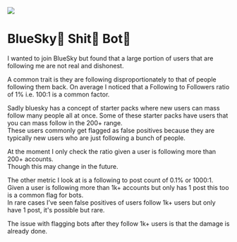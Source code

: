 ![](https://shitbot.morphic.pro/images/bot.webp?vsn=d)
# BlueSky🦋 Shit💩 Bot🤖

I wanted to join BlueSky but found that a large portion of users that are following me are not real and dishonest.

A common trait is they are following disproportionately to that of people following them back. On average I noticed that a Following to Followers ratio of 1% i.e. 100:1 is a common factor. 

Sadly bluesky has a concept of starter packs where new users can mass follow many people all at once. Some of these starter packs have users that you can mass follow in the 200+ range.   
These users commonly get flagged as false positives because they are typically new users who are just following a bunch of people.   

At the moment I only check the ratio given a user is following more than 200+ accounts.    
Though this may change in the future. 

The other metric I look at is a following to post count of 0.1% or 1000:1.
Given a user is following more than 1k+ accounts but only has 1 post this too is a common flag for bots.   
In rare cases I’ve seen false positives of users follow 1k+ users but only have 1 post, it's possible but rare.    

The issue with flagging bots after they follow 1k+ users is that the damage is already done.
